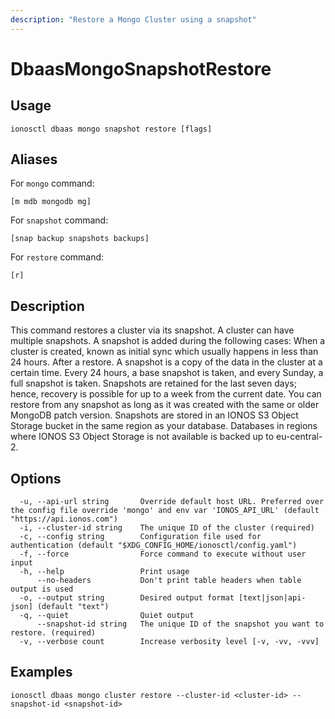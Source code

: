 ```yaml
---
description: "Restore a Mongo Cluster using a snapshot"
---
```


# DbaasMongoSnapshotRestore

## Usage

```text
ionosctl dbaas mongo snapshot restore [flags]
```

## Aliases

For `mongo` command:

```text
[m mdb mongodb mg]
```

For `snapshot` command:

```text
[snap backup snapshots backups]
```

For `restore` command:

```text
[r]
```

## Description

This command restores a cluster via its snapshot. A cluster can have multiple snapshots. A snapshot is added during the following cases:
When a cluster is created, known as initial sync which usually happens in less than 24 hours.
After a restore.
A snapshot is a copy of the data in the cluster at a certain time. Every 24 hours, a base snapshot is taken, and every Sunday, a full snapshot is taken. Snapshots are retained for the last seven days; hence, recovery is possible for up to a week from the current date.
You can restore from any snapshot as long as it was created with the same or older MongoDB patch version.
Snapshots are stored in an IONOS S3 Object Storage bucket in the same region as your database. Databases in regions where IONOS S3 Object Storage is not available is backed up to eu-central-2.

## Options

```text
  -u, --api-url string       Override default host URL. Preferred over the config file override 'mongo' and env var 'IONOS_API_URL' (default "https://api.ionos.com")
  -i, --cluster-id string    The unique ID of the cluster (required)
  -c, --config string        Configuration file used for authentication (default "$XDG_CONFIG_HOME/ionosctl/config.yaml")
  -f, --force                Force command to execute without user input
  -h, --help                 Print usage
      --no-headers           Don't print table headers when table output is used
  -o, --output string        Desired output format [text|json|api-json] (default "text")
  -q, --quiet                Quiet output
      --snapshot-id string   The unique ID of the snapshot you want to restore. (required)
  -v, --verbose count        Increase verbosity level [-v, -vv, -vvv]
```

## Examples

```text
ionosctl dbaas mongo cluster restore --cluster-id <cluster-id> --snapshot-id <snapshot-id>
```

